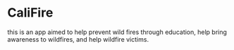 # CaliFire
this is an app aimed to help prevent wild fires through education, help bring awareness to wildfires, and help wildfire victims.
